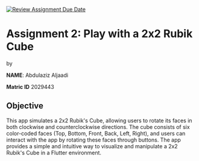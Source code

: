 [![Review Assignment Due Date](https://classroom.github.com/assets/deadline-readme-button-22041afd0340ce965d47ae6ef1cefeee28c7c493a6346c4f15d667ab976d596c.svg)](https://classroom.github.com/a/6l4sY1d2)
# Assignment 2: Play with a 2x2 Rubik Cube
by 

**NAME**: Abdulaziz Aljaadi

**Matric ID** 2029443

## Objective

This app simulates a 2x2 Rubik's Cube, allowing users to rotate its faces in both clockwise and counterclockwise directions. The cube consists of six color-coded faces (Top, Bottom, Front, Back, Left, Right), and users can interact with the app by rotating these faces through buttons. The app provides a simple and intuitive way to visualize and manipulate a 2x2 Rubik's Cube in a Flutter environment.
